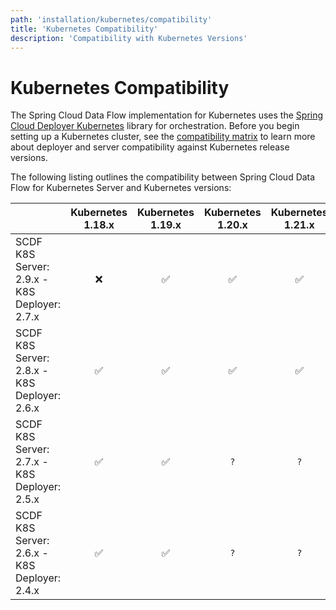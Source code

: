 ```yaml
---
path: 'installation/kubernetes/compatibility'
title: 'Kubernetes Compatibility'
description: 'Compatibility with Kubernetes Versions'
---
```


# Kubernetes Compatibility

The Spring Cloud Data Flow implementation for Kubernetes uses the
[Spring Cloud Deployer
Kubernetes](https://github.com/spring-cloud/spring-cloud-deployer-kubernetes)
library for orchestration. Before you begin setting up a Kubernetes
cluster, see the [compatibility
matrix](https://github.com/spring-cloud/spring-cloud-deployer-kubernetes#kubernetes-compatibility)
to learn more about deployer and server compatibility against Kubernetes
release versions.

The following listing outlines the compatibility between Spring Cloud
Data Flow for Kubernetes Server and Kubernetes versions:

|                                              | Kubernetes 1.18.x | Kubernetes 1.19.x | Kubernetes 1.20.x | Kubernetes 1.21.x | Kubernetes 1.22.x | Kubernetes 1.23.x |
| -------------------------------------------- | :---------------: | :---------------: | :---------------: | :---------------: | :---------------: | :---------------: |
| SCDF K8S Server: 2.9.x - K8S Deployer: 2.7.x |        ❌         |        ✅         |        ✅         |        ✅         |        ✅         |        ✅         |
| SCDF K8S Server: 2.8.x - K8S Deployer: 2.6.x |        ✅         |        ✅         |        ✅         |        ✅         |        ✅         |        `?`        |
| SCDF K8S Server: 2.7.x - K8S Deployer: 2.5.x |        ✅         |        ✅         |        `?`        |        `?`        |        `?`        |        `?`        |
| SCDF K8S Server: 2.6.x - K8S Deployer: 2.4.x |        ✅         |        ✅         |        `?`        |        `?`        |        `?`        |        `?`        |
